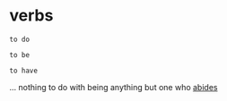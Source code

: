 # verbs

`to do`

`to be`

`to have`

... nothing to do with being anything but one who [abides](https://www.youtube.com/watch?v=sYsw0KVRjCM)